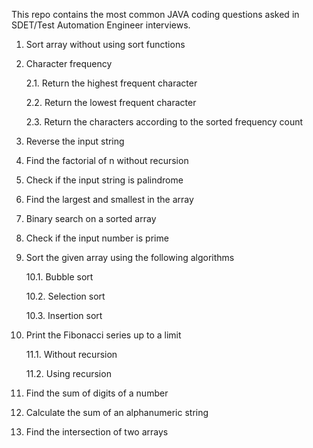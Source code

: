 This repo contains the most common JAVA coding questions asked in SDET/Test Automation Engineer interviews. 

1. Sort array without using sort functions
2. Character frequency

   2.1. Return the highest frequent character
   
   2.2. Return the lowest frequent character
   
   2.3. Return the characters according to the sorted frequency count
4. Reverse the input string
5. Find the factorial of n without recursion
6. Check if the input string is palindrome
7. Find the largest and smallest in the array
8. Binary search on a sorted array
9. Check if the input number is prime
10. Sort the given array using the following algorithms

      10.1. Bubble sort
    
      10.2. Selection sort
    
      10.3. Insertion sort
11. Print the Fibonacci series up to a limit

      11.1. Without recursion

      11.2. Using recursion
12. Find the sum of digits of a number
13. Calculate the sum of an alphanumeric string
14. Find the intersection of two arrays
